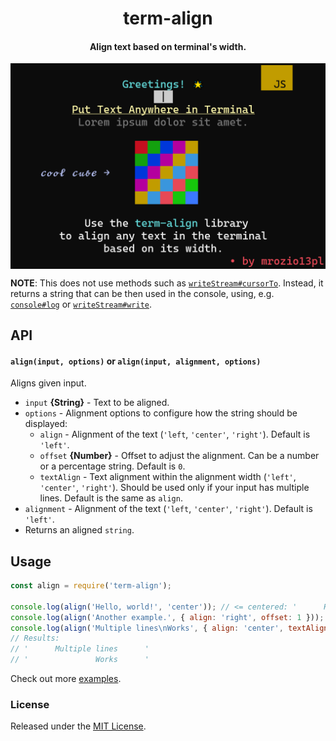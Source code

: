 <h1 align="center">term-align</h1>
<h4 align="center">Align text based on terminal's width.</h4>

<img align="center" src="https://raw.githubusercontent.com/mrozio13pl/term-align/main/assets/example.png" alt="Example">

**NOTE**: This does not use methods such as [`writeStream#cursorTo`](https://nodejs.org/api/tty.html#writestreamcursortox-y-callback). Instead, it returns a string that can be then used in the console, using, e.g. [`console#log`](https://nodejs.org/api/console.html#consolelogdata-args) or [`writeStream#write`](https://nodejs.org/api/process.html#process_process_stdout).


## API

#### `align(input, options)` or `align(input, alignment, options)`

Aligns given input.

- `input` **{String}** - Text to be aligned.
- `options` - Alignment options to configure how the string should be displayed:
    - `align` - Alignment of the text (`'left`, `'center'`, `'right'`). Default is `'left'`.
    - `offset` **{Number}** - Offset to adjust the alignment. Can be a number or a percentage string. Default is `0`.
    - `textAlign` - Text alignment within the alignment width (`'left'`, `'center'`, `'right'`). Should be used only if your input has multiple lines. Default is the same as `align`.
- `alignment` - Alignment of the text (`'left`, `'center'`, `'right'`). Default is `'left'`.
- Returns an aligned `string`.

## Usage

```js
const align = require('term-align');

console.log(align('Hello, world!', 'center')); // <= centered: '      Hello, world!      '
console.log(align('Another example.', { align: 'right', offset: 1 })); // <= '        Another example. '
console.log(align('Multiple lines\nWorks', { align: 'center', textAlign: 'right' }));
// Results:
// '      Multiple lines      '
// '               Works      '
```
Check out more [examples](https://github.com/mrozio13pl/term-align/tree/master/examples).

### License

Released under the [MIT License](https://github.com/mrozio13pl/term-align/blob/main/LICENSE).
